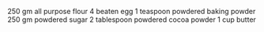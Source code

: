 250 gm all purpose flour
4 beaten egg
1 teaspoon powdered baking powder
250 gm powdered sugar
2 tablespoon powdered cocoa powder
1 cup butter